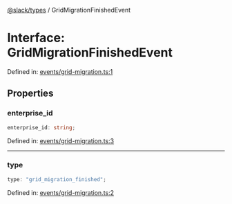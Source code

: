[@slack/types](../index.md) / GridMigrationFinishedEvent

# Interface: GridMigrationFinishedEvent

Defined in: [events/grid-migration.ts:1](https://github.com/slackapi/node-slack-sdk/blob/main/packages/types/src/events/grid-migration.ts#L1)

## Properties

### enterprise\_id

```ts
enterprise_id: string;
```

Defined in: [events/grid-migration.ts:3](https://github.com/slackapi/node-slack-sdk/blob/main/packages/types/src/events/grid-migration.ts#L3)

***

### type

```ts
type: "grid_migration_finished";
```

Defined in: [events/grid-migration.ts:2](https://github.com/slackapi/node-slack-sdk/blob/main/packages/types/src/events/grid-migration.ts#L2)
